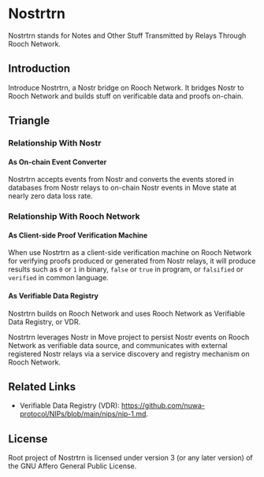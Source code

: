 # Nostrtrn

Nostrtrn stands for Notes and Other Stuff Transmitted by Relays Through Rooch Network.

## Introduction

Introduce Nostrtrn, a Nostr bridge on Rooch Network. It bridges Nostr to Rooch Network and builds stuff on verificable data and proofs on-chain.

## Triangle

### Relationship With Nostr

#### As On-chain Event Converter

Nostrtrn accepts events from Nostr and converts the events stored in databases from Nostr relays to on-chain Nostr events in Move state at nearly zero data loss rate.

### Relationship With Rooch Network

#### As Client-side Proof Verification Machine

When use Nostrtrn as a client-side verification machine on Rooch Network for verifying proofs produced or generated from Nostr relays, it will produce results such as `0` or `1` in binary, `false` or `true` in program, or `falsified` or `verified` in common language.

#### As Verifiable Data Registry

Nostrtrn builds on Rooch Network and uses Rooch Network as Verifiable Data Registry, or VDR.

Nostrtrn leverages Nostr in Move project to persist Nostr events on Rooch Network as verifiable data source, and communicates with external registered Nostr relays via a service discovery and registry mechanism on Rooch Network.

## Related Links

- Verifiable Data Registry (VDR): https://github.com/nuwa-protocol/NIPs/blob/main/nips/nip-1.md.

## License

Root project of Nostrtrn is licensed under version 3 (or any later version) of the GNU Affero General Public License.
